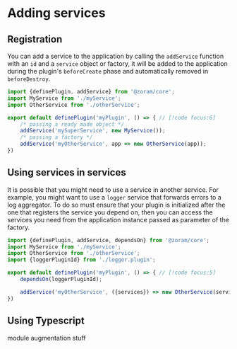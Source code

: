 # Adding services

## Registration

You can add a service to the application by calling the `addService` function
with an `id` and a `service` object or factory, it will be added to the
application during the plugin's `beforeCreate` phase and automatically removed
in `beforeDestroy`.

```js
import {definePlugin, addService} from '@zoram/core';
import MyService from './myService';
import OtherService from './otherService';

export default definePlugin('myPlugin', () => { // [!code focus:6]
	/* passing a ready made object */
	addService('mySuperService', new MyService());
	/* passing a factory */
	addService('myOtherService', app => new OtherService(app));
})
```

## Using services in services

It is possible that you might need to use a service in another service. For
example, you might want to use a `logger` service that forwards errors to a log
aggregator. To do so must ensure that your plugin is initialized after the one
that registers the service you depend on, then you can access the services you
need from the application instance passed as parameter of the factory.

```js
import {definePlugin, addService, dependsOn} from '@zoram/core';
import MyService from './myService';
import OtherService from './otherService';
import {loggerPluginId} from './logger.plugin';

export default definePlugin('myPlugin', () => { // [!code focus:5]
	dependsOn(loggerPluginId);

	addService('myOtherService', ({services}) => new OtherService(services.logger));
})
```

## Using Typescript

module augmentation stuff